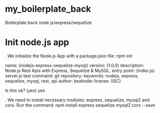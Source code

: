 # my_boilerplate_back
Boilerplate back node js/express/sequelize

# Init node.js app
. We initialize the Node.js App with a package.json file:
npm init

name: (nodejs-express-sequelize-mysql) 
version: (1.0.0) 
description: Node.js Rest Apis with Express, Sequelize & MySQL.
entry point: (index.js) server.js
test command: 
git repository: 
keywords: nodejs, express, sequelize, mysql, rest, api
author: bezkoder
license: (ISC)

Is this ok? (yes) yes

. We need to install necessary modules: express, sequelize, mysql2 and cors.
Run the command:
npm install express sequelize mysql2 cors --save
